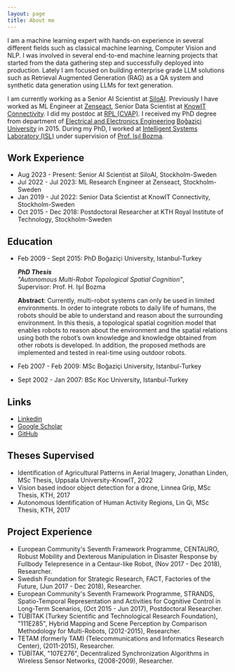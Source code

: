 ```yaml
---
layout: page
title: About me
---
```


I am a machine learning expert with hands-on experience in several different fields such as classical machine learning, Computer Vision and NLP. I was involved in several end-to-end machine learning projects that started from the data gathering step and successfully deployed into production. Lately I am focused on building enterprise grade LLM solutions such as Retrieval Augmented Generation (RAG) as a QA system and synthetic data generation using LLMs for text generation. 

I am currently working as a Senior AI Scientist at [SiloAI](https://www.silo.ai). Previously I have worked as ML Engineer at [Zenseact](https://zenseact.com), Senior Data Scientist at [KnowIT Connectivity](https://www.knowit.se/tjanster/connectivity/). I did my postdoc at [RPL (CVAP)](https://www.kth.se/is/rpl/division-of-robotics-perception-and-learning-1.779439). I received my PhD degree from department of [Electrical and Electronics Engineering](http://www.ee.boun.edu.tr) [Boğaziçi University](http://www.boun.edu.tr) in 2015. During my PhD, I worked at
[Intelligent Systems Laboratory (ISL)](http://isl.ee.boun.edu.tr) under supervision of [Prof. Işıl Bozma](https://ee.boun.edu.tr/isil-bozma).

## Work Experience
* Aug 2023 - Present: Senior AI Scientist at SiloAI, Stockholm-Sweden
* Jul 2022 - Jul 2023: ML Research Engineer at Zenseact, Stockholm-Sweden
* Jan 2019 - Jul 2022: Senior Data Scientist at KnowIT Connectivity, Stockholm-Sweden
* Oct 2015 - Dec 2018: Postdoctoral Researcher at KTH Royal Institute of Technology, Stockholm-Sweden

## Education

* Feb 2009 - Sept 2015: PhD Boğaziçi University, Istanbul-Turkey
    
    ***PhD Thesis*** <br>
    *"Autonomous Multi-Robot Topological Spatial Cognition"*, <br>
    Supervisor: Prof. H. Işıl Bozma

    **Abstract**: Currently, multi-robot systems can only be used in limited environments. In order to integrate robots to daily life of humans, the robots should be able to understand and reason about the surrounding environment. In this thesis, a topological spatial cognition model that enables robots to reason about the environment and the spatial relations using both the robot’s own knowledge and knowledge obtained from other robots is developed. In addition, the proposed methods are implemented and tested in real-time using outdoor robots.

* Feb 2007 - Feb 2009: MSc Boğaziçi University, Istanbul-Turkey
* Sept 2002 - Jan 2007: BSc Koc University, Istanbul-Turkey


## Links

* [Linkedin](https://www.linkedin.com/in/hakan-karaoguz)
* [Google Scholar](https://scholar.google.com/citations?user=Xlm-ikcAAAAJ&hl=en)
* [GitHub](https://github.com/hkaraoguz)


## Theses Supervised
* Identification of Agricultural Patterns in Aerial Imagery, Jonathan Linden, MSc Thesis, Uppsala University-KnowIT, 2022
* Vision based indoor object detection for a drone, Linnea Grip, MSc Thesis, KTH, 2017
* Autonomous Identification of Human Activity Regions, Lin Qi, MSc Thesis, KTH, 2017

## Project Experience
* European Community's Seventh Framework Programme, CENTAURO, Robust Mobility and Dexterous Manipulation in Disaster Response by Fullbody Telepresence in a Centaur-like Robot, (Nov 2017 - Dec 2018), Researcher.
* Swedish Foundation for Strategic Research, FACT, Factories of the Future, (Jun 2017 - Dec 2018), Researcher.
* European Community's Seventh Framework Programme, STRANDS, Spatio-Temporal Representation and Activities for Cognitive Control in Long-Term Scenarios, (Oct 2015 - Jun 2017), Postdoctoral Researcher.
* TÜBİTAK (Turkey Scientific and Technological Research Foundation), "111E285", Hybrid Mapping and Scene Perception by Comparison Methodology for Multi-Robots, (2012-2015), Researcher.
* TETAM (formerly TAM) (Telecommunications and Informatics Research Center), (2011-2015), Researcher.
* TÜBİTAK, "107E276", Decentralized Synchronization Algorithms in Wireless Sensor Networks, (2008-2009), Researcher.
